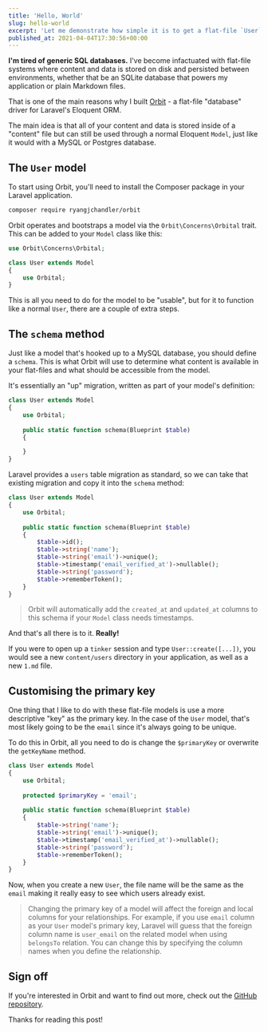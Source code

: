```yaml
---
title: 'Hello, World'
slug: hello-world
excerpt: 'Let me demonstrate how simple it is to get a flat-file `User` model going in your Laravel application.'
published_at: 2021-04-04T17:30:56+00:00
---
```

**I'm tired of generic SQL databases.** I've become infactuated with flat-file systems where content and data is stored on disk and persisted between environments, whether that be an SQLite database that powers my application or plain Markdown files.

That is one of the main reasons why I built [Orbit](https://github.com/ryangjchandler/orbit) - a flat-file "database" driver for Laravel's Eloquent ORM.

The main idea is that all of your content and data is stored inside of a "content" file but can still be used through a normal Eloquent `Model`, just like it would with a MySQL or Postgres database.

## The `User` model

To start using Orbit, you'll need to install the Composer package in your Laravel application.

```bash
composer require ryangjchandler/orbit
```

Orbit operates and bootstraps a model via the `Orbit\Concerns\Orbital` trait. This can be added to your `Model` class like this:

```php
use Orbit\Concerns\Orbital;

class User extends Model
{
    use Orbital;
}
```

This is all you need to do for the model to be "usable", but for it to function like a normal `User`, there are a couple of extra steps.

## The `schema` method

Just like a model that's hooked up to a MySQL database, you should define a `schema`. This is what Orbit will use to determine what content is available in your flat-files and what should be accessible from the model.

It's essentially an "up" migration, written as part of your model's definition:

```php
class User extends Model
{
    use Orbital;
  
    public static function schema(Blueprint $table)
    {

    }
}
```

Laravel provides a `users` table migration as standard, so we can take that existing migration and copy it into the `schema` method:

```php
class User extends Model
{
    use Orbital;
  
    public static function schema(Blueprint $table)
    {
        $table->id();
        $table->string('name');
        $table->string('email')->unique();
        $table->timestamp('email_verified_at')->nullable();
        $table->string('password');
        $table->rememberToken();
    }
}
```

> Orbit will automatically add the `created_at` and `updated_at` columns to this schema if your `Model` class needs timestamps.

And that's all there is to it. **Really!**

If you were to open up a `tinker` session and type `User::create([...])`, you would see a new `content/users` directory in your application, as well as a new `1.md` file.

## Customising the primary key

One thing that I like to do with these flat-file models is use a more descriptive "key" as the primary key. In the case of the `User` model, that's most likely going to be the `email` since it's always going to be unique.

To do this in Orbit, all you need to do is change the `$primaryKey` or overwrite the `getKeyName` method.

```php
class User extends Model
{
    use Orbital;
  
    protected $primaryKey = 'email';
  
    public static function schema(Blueprint $table)
    {
        $table->string('name');
        $table->string('email')->unique();
        $table->timestamp('email_verified_at')->nullable();
        $table->string('password');
        $table->rememberToken();
    }
}
```

Now, when you create a new `User`, the file name will be the same as the `email` making it really easy to see which users already exist.

> Changing the primary key of a model will affect the foreign and local columns for your relationships. For example, if you use `email` column as your `User` model's primary key, Laravel will guess that the foreign column name is `user_email` on the related model when using `belongsTo` relation. You can change this by specifying the column names when you define the relationship.

## Sign off

If you're interested in Orbit and want to find out more, check out the [GitHub repository](https://github.com/ryangjchandler/orbit).

Thanks for reading this post!
